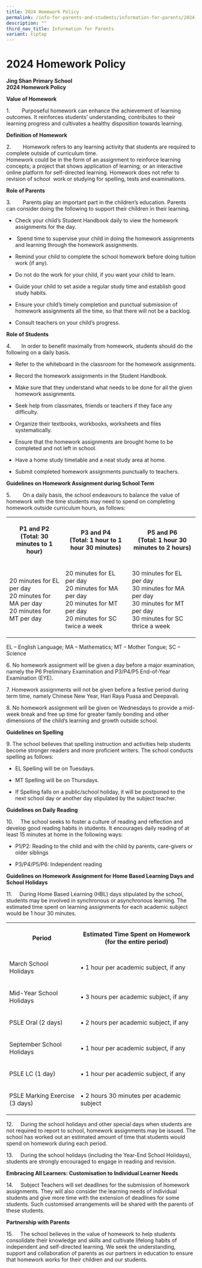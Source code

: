 ```yaml
---
title: 2024 Homework Policy
permalink: /info-for-parents-and-students/information-for-parents/2024-homework-policy/
description: ""
third_nav_title: Information for Parents
variant: tiptap
---
```

<h1><strong>2024 Homework Policy</strong></h1><p><strong>Jing Shan Primary School</strong><br><strong>2024 Homework Policy</strong></p><p><strong>Value of Homework</strong></p><p>1.&nbsp;&nbsp;&nbsp;&nbsp;&nbsp;&nbsp;&nbsp;&nbsp;Purposeful homework can enhance the achievement of learning outcomes. It reinforces students’&nbsp;understanding, contributes to their learning progress and cultivates a healthy disposition towards learning.</p><p><strong>Definition of Homework</strong></p><p>2.&nbsp;&nbsp;&nbsp;&nbsp;&nbsp;&nbsp;&nbsp;&nbsp;Homework refers to any learning activity that students are required to complete outside of curriculum time.<br>Homework could be in the form of an assignment to reinforce learning concepts; a project that shows application of learning; or an interactive online&nbsp;platform&nbsp;for self-directed learning. Homework does not refer to revision of school&nbsp;&nbsp;work or studying for spelling, tests and examinations.</p><p><strong>Role of Parents</strong></p><p>3.&nbsp;&nbsp;&nbsp;&nbsp;&nbsp;&nbsp;&nbsp;&nbsp;Parents play an important part in the children’s&nbsp;education. Parents can consider doing the following to support&nbsp;their children in&nbsp;their&nbsp;learning.</p><ul data-tight="true" class="tight"><li><p>Check your child’s Student Handbook daily to view the homework assignments for the day.</p></li><li><p>&nbsp;Spend time to supervise your child in doing the homework assignments and learning through the&nbsp;homework assignments.</p></li><li><p>Remind your child to complete the school homework before doing tuition work (if any).</p></li><li><p>Do not do the work for your child, if you want your child to learn.</p></li><li><p>Guide your child to set aside a regular study time and establish good study habits.</p></li><li><p>Ensure your child’s timely completion and punctual submission of homework assignments all the time, so that&nbsp;there will not be a backlog.</p></li><li><p>Consult teachers on your child’s progress.</p></li></ul><p><strong>Role of Students</strong></p><p>4.&nbsp;&nbsp;&nbsp;&nbsp;&nbsp;&nbsp;&nbsp;In order to benefit maximally from&nbsp;homework, students should do the following on a daily basis.</p><ul data-tight="true" class="tight"><li><p>Refer to the whiteboard in the classroom for the homework assignments.</p></li><li><p>Record the homework assignments in the Student Handbook.</p></li><li><p>Make sure that they understand what needs to be done for all the given homework assignments.</p></li><li><p>Seek help from classmates, friends or teachers if they face any difficulty.</p></li><li><p>Organize their textbooks, workbooks, worksheets and files systematically.</p></li><li><p>Ensure that the homework assignments are brought home to be completed and not left in school.</p></li><li><p>Have a home study timetable and a neat study area at home. &nbsp;</p></li><li><p>Submit completed homework assignments punctually to teachers.</p></li></ul><p><strong>Guidelines on Homework Assignment during School Term</strong></p><p>5.&nbsp;&nbsp;&nbsp;&nbsp;&nbsp;&nbsp;&nbsp;&nbsp;On a daily basis, the&nbsp;school endeavours to balance the value of homework with the time students may need to&nbsp;spend on completing homework outside curriculum hours, as follows:</p><table><tbody><tr><th rowspan="1" colspan="1"><p><strong>P1 and P2<br>(Total: 30 minutes to 1 hour)</strong></p></th><th rowspan="1" colspan="1"><p><strong>P3 and P4<br>(Total: 1 hour to 1 hour 30 minutes)</strong></p></th><th rowspan="1" colspan="1"><p><strong>P5 and P6<br>(Total: 1 hour 30 minutes to 2 hours)</strong></p></th></tr><tr><td rowspan="1" colspan="1"><p>20 minutes for EL per day<br>20 minutes for MA per day<br>20 minutes for MT per day</p></td><td rowspan="1" colspan="1"><p>20 minutes for EL per day<br>20 minutes for MA per day<br>20 minutes for MT per day<br>20 minutes for SC twice a week</p></td><td rowspan="1" colspan="1"><p>30 minutes for EL per day<br>30 minutes for MA per day<br>30 minutes for MT per day<br>30 minutes for SC thrice a week</p></td></tr></tbody></table><p>EL – English Language; MA – Mathematics; MT – Mother Tongue; SC – Science</p><p>6.&nbsp;No homework assignment will be given a day before a major&nbsp;examination, namely the P6 Preliminary Examination and P3/P4/P5 End-of-Year Examination (EYE).</p><p>7.&nbsp;Homework assignments will not be given before a festive period during term time, namely Chinese New Year,&nbsp;Hari Raya Puasa and Deepavali.</p><p>8.&nbsp;No homework assignment will be given on Wednesdays to provide a mid-week break and free up time for&nbsp;greater family bonding and other dimensions of the child’s learning and growth outside school.</p><p><strong>Guidelines on Spelling</strong></p><p>9.&nbsp;The school believes that spelling instruction and activities help students become stronger readers and more&nbsp;proficient writers. The school conducts spelling as follows:</p><ul data-tight="true" class="tight"><li><p>EL Spelling will be on Tuesdays.</p></li><li><p>MT Spelling will be on Thursdays.</p></li><li><p>If Spelling falls on a public/school holiday, it will be postponed to the next school day or another day&nbsp;stipulated by the subject teacher.</p></li></ul><p><strong>Guidelines on Daily Reading</strong></p><p>10.&nbsp;&nbsp;&nbsp;&nbsp;&nbsp;The school seeks to foster a culture of reading and reflection and develop good reading habits in students. It encourages daily reading of at least 15 minutes at home in the following ways:</p><ul data-tight="true" class="tight"><li><p>P1/P2: Reading to the child and with the child by parents, care-givers or older siblings</p></li><li><p>P3/P4/P5/P6: Independent reading</p></li></ul><p><strong>Guidelines on Homework Assignment for Home Based Learning Days and School Holidays</strong></p><p>11.&nbsp;&nbsp;&nbsp;&nbsp;&nbsp;During Home Based Learning (HBL) days stipulated by the school, students may be involved in synchronous or asynchronous learning. The estimated time spent on learning assignments for each academic subject would be 1 hour 30 minutes.</p><table><tbody><tr><th rowspan="1" colspan="1"><p><strong>Period</strong></p></th><th rowspan="1" colspan="1"><p><strong>Estimated Time Spent on Homework (for the entire period)</strong></p></th></tr><tr><td rowspan="1" colspan="1"><p>March School Holidays</p></td><td rowspan="1" colspan="1"><p>• 1 hour per academic subject, if any</p></td></tr><tr><td rowspan="1" colspan="1"><p>Mid-Year School Holidays</p></td><td rowspan="1" colspan="1"><p>• 3 hours per academic subject, if any</p></td></tr><tr><td rowspan="1" colspan="1"><p>PSLE Oral (2 days)</p></td><td rowspan="1" colspan="1"><p>• 2 hours per academic subject, if any</p></td></tr><tr><td rowspan="1" colspan="1"><p>September School Holidays</p></td><td rowspan="1" colspan="1"><p>• 1 hour per academic subject, if any</p></td></tr><tr><td rowspan="1" colspan="1"><p>PSLE LC (1 day)</p></td><td rowspan="1" colspan="1"><p>• 1 hour per academic subject, if any</p></td></tr><tr><td rowspan="1" colspan="1"><p>PSLE Marking Exercise (3 days)</p></td><td rowspan="1" colspan="1"><p>• 2 hours 30 minutes per academic subject</p></td></tr></tbody></table><p>12.&nbsp;&nbsp;&nbsp;&nbsp;&nbsp;During the school holidays and other special days when students are not required to report to school, homework assignments may be issued. The school has worked out an estimated amount of time that students would spend on homework during each period.</p><p>13.&nbsp;&nbsp;&nbsp;&nbsp;&nbsp;During the school holidays (including the Year-End School Holidays), students are strongly encouraged to engage in reading and revision.</p><p><strong>Embracing All Learners: Customisation to Individual Learner Needs</strong></p><p>14.&nbsp;&nbsp;&nbsp;&nbsp;&nbsp;Subject Teachers will set deadlines for the submission of homework assignments. They will also consider the learning needs of individual students and give more time with the extension of deadlines for some students. Such customised arrangements will be shared with the parents of these students.</p><p><strong>Partnership with Parents</strong></p><p>15.&nbsp;&nbsp;&nbsp;&nbsp;&nbsp;The school believes in the value of homework to help students consolidate their knowledge and skills and cultivate lifelong habits of independent and self-directed learning. We seek the understanding, support and collaboration of parents as our partners in education to ensure that homework works for their children and our students.</p>
